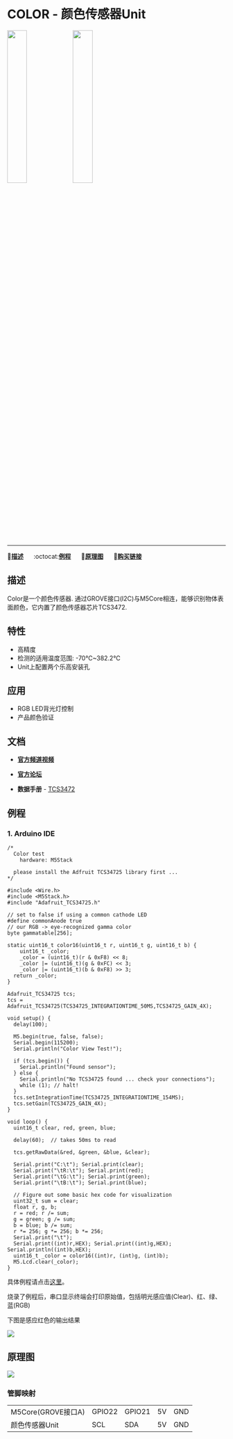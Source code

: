 # COLOR - 颜色传感器Unit

<img src="assets/img/product_pics/unit/M5GO_Unit_color.png" width="30%" height="30%"><img src="assets/img/product_pics/unit/unit_color_grove_a.png" width="30%" height="30%">

***

:memo:**[描述](#描述)**&nbsp;&nbsp;&nbsp;&nbsp;&nbsp;&nbsp;:octocat:**[例程](#例程)**&nbsp;&nbsp;&nbsp;&nbsp;&nbsp;&nbsp;:electric_plug:**[原理图](#原理图)**&nbsp;&nbsp;&nbsp;&nbsp;&nbsp;&nbsp;🛒**[购买链接](https://item.taobao.com/item.htm?spm=a1z10.3-c.w4002-1172588106.55.312f425eRDFbqp&id=580005441373)**

## 描述

Color是一个颜色传感器. 通过GROVE接口(I2C)与M5Core相连，能够识别物体表面颜色，它内置了颜色传感器芯片TCS3472.

## 特性

-  高精度
-  检测的适用温度范围: -70℃~382.2℃
-  Unit上配置两个乐高安装孔

## 应用

-  RGB LED背光灯控制
-  产品颜色验证

## 文档

- **[官方频道视频](https://i.youku.com/i/UNjE1ODA2MzE0OA==?spm=a2hzp.8253869.0.0)**

- **[官方论坛](http://forum.m5stack.com/)**

-  **数据手册** - [TCS3472](https://pdf1.alldatasheet.com/datasheet-pdf/view/560511/AMSCO/TCS3472.html)

## 例程

### 1. Arduino IDE

```arduino
/*
  Color test
    hardware: M5Stack

  please install the Adfruit TCS34725 library first ...
*/

#include <Wire.h>
#include <M5Stack.h>
#include "Adafruit_TCS34725.h"

// set to false if using a common cathode LED
#define commonAnode true
// our RGB -> eye-recognized gamma color
byte gammatable[256];

static uint16_t color16(uint16_t r, uint16_t g, uint16_t b) {
	uint16_t _color;
	_color = (uint16_t)(r & 0xF8) << 8;
	_color |= (uint16_t)(g & 0xFC) << 3;
	_color |= (uint16_t)(b & 0xF8) >> 3;
  return _color;
}

Adafruit_TCS34725 tcs;
tcs = Adafruit_TCS34725(TCS34725_INTEGRATIONTIME_50MS,TCS34725_GAIN_4X);

void setup() {
  delay(100);

  M5.begin(true, false, false);
  Serial.begin(115200);
  Serial.println("Color View Test!");

  if (tcs.begin()) {
    Serial.println("Found sensor");
  } else {
    Serial.println("No TCS34725 found ... check your connections");
    while (1); // halt!
  }
  tcs.setIntegrationTime(TCS34725_INTEGRATIONTIME_154MS);
  tcs.setGain(TCS34725_GAIN_4X);
}

void loop() {
  uint16_t clear, red, green, blue;

  delay(60);  // takes 50ms to read

  tcs.getRawData(&red, &green, &blue, &clear);

  Serial.print("C:\t"); Serial.print(clear);
  Serial.print("\tR:\t"); Serial.print(red);
  Serial.print("\tG:\t"); Serial.print(green);
  Serial.print("\tB:\t"); Serial.print(blue);

  // Figure out some basic hex code for visualization
  uint32_t sum = clear;
  float r, g, b;
  r = red; r /= sum;
  g = green; g /= sum;
  b = blue; b /= sum;
  r *= 256; g *= 256; b *= 256;
  Serial.print("\t");
  Serial.print((int)r,HEX); Serial.print((int)g,HEX); Serial.println((int)b,HEX);
  uint16_t _color = color16((int)r, (int)g, (int)b);
  M5.Lcd.clear(_color);
}
```

具体例程请点击[这里](https://github.com/m5stack/M5-ProductExampleCodes/tree/master/Unit/COLOR/Arduino)。

烧录了例程后，串口显示终端会打印原始值，包括明光感应值(Clear)、红、绿、蓝(RGB)

下图是感应红色的输出结果

<img src="assets/img/product_pics/unit/unit_example/COLOR/example_unit_color_result_01.png">

<!-- ### 2. UIFlow -->
<!--
<img src="assets/img/product_pics/unit/unit_example/example_unit_color_01.png" width="30%" height="30%"> <img src="assets/img/product_pics/unit/unit_example/example_unit_color_02.png" width="55%" height="55%">

具体例程请点击[这里](https://github.com/m5stack/M5-ProductExampleCodes/tree/master/Unit/COLOR/UIFlow)。 -->

## 原理图

<img src="assets/img/product_pics/unit/color_sch.JPG">

### 管脚映射

<table>
 <tr><td>M5Core(GROVE接口A)</td><td>GPIO22</td><td>GPIO21</td><td>5V</td><td>GND</td></tr>
 <tr><td>颜色传感器Unit</td><td>SCL</td><td>SDA</td><td>5V</td><td>GND</td></tr>
</table>
